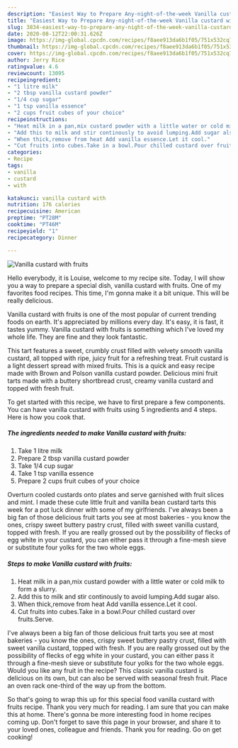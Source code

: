 ```yaml
---
description: "Easiest Way to Prepare Any-night-of-the-week Vanilla custard with fruits"
title: "Easiest Way to Prepare Any-night-of-the-week Vanilla custard with fruits"
slug: 3834-easiest-way-to-prepare-any-night-of-the-week-vanilla-custard-with-fruits
date: 2020-08-12T22:00:31.626Z
image: https://img-global.cpcdn.com/recipes/f8aee913da6b1f05/751x532cq70/vanilla-custard-with-fruits-recipe-main-photo.jpg
thumbnail: https://img-global.cpcdn.com/recipes/f8aee913da6b1f05/751x532cq70/vanilla-custard-with-fruits-recipe-main-photo.jpg
cover: https://img-global.cpcdn.com/recipes/f8aee913da6b1f05/751x532cq70/vanilla-custard-with-fruits-recipe-main-photo.jpg
author: Jerry Rice
ratingvalue: 4.6
reviewcount: 13095
recipeingredient:
- "1 litre milk"
- "2 tbsp vanilla custard powder"
- "1/4 cup sugar"
- "1 tsp vanilla essence"
- "2 cups fruit cubes of your choice"
recipeinstructions:
- "Heat milk in a pan,mix custard powder with a little water or cold milk to form a slurry."
- "Add this to milk and stir continously to avoid lumping.Add sugar also."
- "When thick,remove from heat Add vanilla essence.Let it cool."
- "Cut fruits into cubes.Take in a bowl.Pour chilled custard over fruits.Serve."
categories:
- Recipe
tags:
- vanilla
- custard
- with

katakunci: vanilla custard with 
nutrition: 176 calories
recipecuisine: American
preptime: "PT28M"
cooktime: "PT46M"
recipeyield: "1"
recipecategory: Dinner

---
```



![Vanilla custard with fruits](https://img-global.cpcdn.com/recipes/f8aee913da6b1f05/751x532cq70/vanilla-custard-with-fruits-recipe-main-photo.jpg)

Hello everybody, it is Louise, welcome to my recipe site. Today, I will show you a way to prepare a special dish, vanilla custard with fruits. One of my favorites food recipes. This time, I'm gonna make it a bit unique. This will be really delicious.

Vanilla custard with fruits is one of the most popular of current trending foods on earth. It's appreciated by millions every day. It's easy, it is fast, it tastes yummy. Vanilla custard with fruits is something which I've loved my whole life. They are fine and they look fantastic.

This tart features a sweet, crumbly crust filled with velvety smooth vanilla custard, all topped with ripe, juicy fruit for a refreshing treat. Fruit custard is a light dessert spread with mixed fruits. This is a quick and easy recipe made with Brown and Polson vanilla custard powder. Delicious mini fruit tarts made with a buttery shortbread crust, creamy vanilla custard and topped with fresh fruit.


To get started with this recipe, we have to first prepare a few components. You can have vanilla custard with fruits using 5 ingredients and 4 steps. Here is how you cook that.

<!--inarticleads1-->

##### The ingredients needed to make Vanilla custard with fruits:

1. Take 1 litre milk
1. Prepare 2 tbsp vanilla custard powder
1. Take 1/4 cup sugar
1. Take 1 tsp vanilla essence
1. Prepare 2 cups fruit cubes of your choice


Overturn cooled custards onto plates and serve garnished with fruit slices and mint. I made these cute little fruit and vanilla bean custard tarts this week for a pot luck dinner with some of my girlfriends. I&#39;ve always been a big fan of those delicious fruit tarts you see at most bakeries - you know the ones, crispy sweet buttery pastry crust, filled with sweet vanilla custard, topped with fresh. If you are really grossed out by the possibility of flecks of egg white in your custard, you can either pass it through a fine-mesh sieve or substitute four yolks for the two whole eggs. 

<!--inarticleads2-->

##### Steps to make Vanilla custard with fruits:

1. Heat milk in a pan,mix custard powder with a little water or cold milk to form a slurry.
1. Add this to milk and stir continously to avoid lumping.Add sugar also.
1. When thick,remove from heat Add vanilla essence.Let it cool.
1. Cut fruits into cubes.Take in a bowl.Pour chilled custard over fruits.Serve.


I&#39;ve always been a big fan of those delicious fruit tarts you see at most bakeries - you know the ones, crispy sweet buttery pastry crust, filled with sweet vanilla custard, topped with fresh. If you are really grossed out by the possibility of flecks of egg white in your custard, you can either pass it through a fine-mesh sieve or substitute four yolks for the two whole eggs. Would you like any fruit in the recipe? This classic vanilla custard is delicious on its own, but can also be served with seasonal fresh fruit. Place an oven rack one-third of the way up from the bottom. 

So that's going to wrap this up for this special food vanilla custard with fruits recipe. Thank you very much for reading. I am sure that you can make this at home. There's gonna be more interesting food in home recipes coming up. Don't forget to save this page in your browser, and share it to your loved ones, colleague and friends. Thank you for reading. Go on get cooking!
